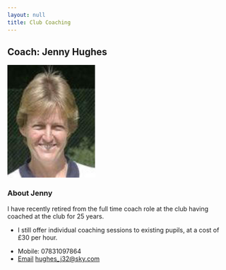 ```yaml
---
layout: null
title: Club Coaching
---
```


## Coach: Jenny Hughes

<img src="./images/jennyHughes.jpg" alt="jenny image" style="width:200px;"/>

### About Jenny

I have recently retired from the full time coach role at the club having coached at the club for 25 years.

- I still offer individual coaching sessions to existing pupils, at a cost of £30 per hour.

* Mobile: 07831097864
* [Email](hughes_j32@sky.com) hughes_j32@sky.com
